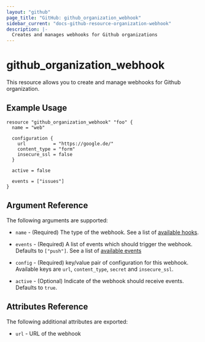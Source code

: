```yaml
---
layout: "github"
page_title: "GitHub: github_organization_webhook"
sidebar_current: "docs-github-resource-organization-webhook"
description: |-
  Creates and manages webhooks for Github organizations
---
```


# github_organization_webhook

This resource allows you to create and manage webhooks for Github organization.

## Example Usage

```hcl
resource "github_organization_webhook" "foo" {
  name = "web"

  configuration {
    url          = "https://google.de/"
    content_type = "form"
    insecure_ssl = false
  }

  active = false

  events = ["issues"]
}
```

## Argument Reference

The following arguments are supported:

* `name` - (Required) The type of the webhook. See a list of [available hooks](https://api.github.com/hooks).

* `events` - (Required) A list of events which should trigger the webhook. Defaults to `["push"]`. See a list of [available events](https://developer.github.com/v3/activity/events/types/)

* `config` - (Required) key/value pair of configuration for this webhook. Available keys are `url`, `content_type`, `secret` and `insecure_ssl`.

* `active` - (Optional) Indicate of the webhook should receive events. Defaults to `true`.

## Attributes Reference

The following additional attributes are exported:

* `url` - URL of the webhook
